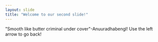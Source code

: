 ```yaml
---
layout: slide
title: "Welcome to our second slide!"
---
```

"Smooth like butter criminal under cover"-Anuuradhabengl!
Use the left arrow to go back!
